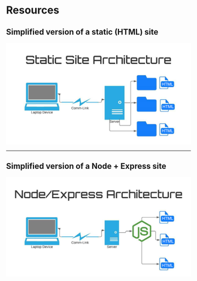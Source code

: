 # Resources

## Simplified version of a static (HTML) site

![Node + Express Map](Static-Site-Architecture.jpg)

---

## Simplified version of a Node + Express site

![Static Site Map](NodeJS-Architecture.jpg)